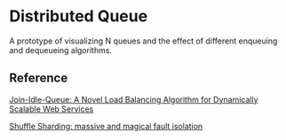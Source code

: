 # Distributed Queue

A prototype of visualizing N queues and the effect of different enqueuing and
dequeueing algorithms.


## Reference

[Join-Idle-Queue: A Novel Load Balancing Algorithm for Dynamically Scalable Web Services](http://research.microsoft.com/pubs/153348/idleq.pdf)

[Shuffle Sharding: massive and magical fault isolation](http://www.awsarchitectureblog.com/2014/04/shuffle-sharding.html)

